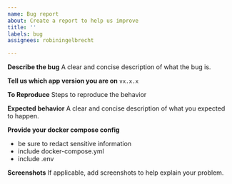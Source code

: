 ```yaml
---
name: Bug report
about: Create a report to help us improve
title: ''
labels: bug
assignees: robiningelbrecht

---
```


**Describe the bug**
A clear and concise description of what the bug is.

**Tell us which app version you are on**
`vx.x.x`

**To Reproduce**
Steps to reproduce the behavior

**Expected behavior**
A clear and concise description of what you expected to happen.

**Provide your docker compose config**

* be sure to redact sensitive information
* include docker-compose.yml
* include .env

**Screenshots**
If applicable, add screenshots to help explain your problem.
